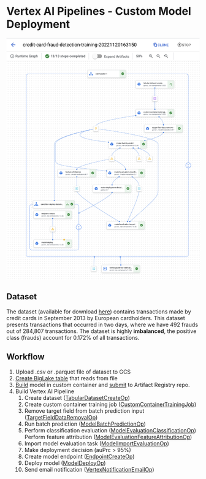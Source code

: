# Vertex AI Pipelines - Custom Model Deployment

![Successful pipeline execution graph](/img/successful_pipeline_graph.png)

## Dataset
The dataset (available for download [here](https://www.kaggle.com/datasets/mlg-ulb/creditcardfraud)) contains transactions made by credit cards in September 2013 by European cardholders. This dataset presents transactions that occurred in two days, where we have 492 frauds out of 284,807 transactions. The dataset is highly __imbalanced__, the positive class (frauds) account for 0.172% of all transactions.

## Workflow
1. Upload .csv or .parquet file of dataset to GCS
2. [Create BigLake table](https://cloud.google.com/bigquery/docs/query-cloud-storage-using-biglake) that reads from file 
2. [Build](https://cloud.google.com/sdk/gcloud/reference/builds/submit) model in custom container and [submit](https://cloud.google.com/artifact-registry/docs/docker/pushing-and-pulling) to Artifact Registry repo.
3. Build Vertex AI Pipeline
    1. Create dataset ([TabularDatasetCreateOp](https://google-cloud-pipeline-components.readthedocs.io/page/google_cloud_pipeline_components.v1.dataset.html#google_cloud_pipeline_components.v1.dataset.TabularDatasetCreateOp))
    2. Create custom container training job ([CustomContainerTrainingJob](https://cloud.google.com/python/docs/reference/aiplatform/latest/google.cloud.aiplatform.CustomContainerTrainingJob))
    3. Remove target field from batch prediction input ([TargetFieldDataRemovalOp](https://google-cloud-pipeline-components.readthedocs.io/en/google-cloud-pipeline-components-1.0.27/google_cloud_pipeline_components.experimental.evaluation.html#google_cloud_pipeline_components.experimental.evaluation.TargetFieldDataRemoverOp))
    4. Run batch prediction ([ModelBatchPredictionOp](https://google-cloud-pipeline-components.readthedocs.io/page/google_cloud_pipeline_components.v1.batch_predict_job.html#google_cloud_pipeline_components.v1.batch_predict_job.ModelBatchPredictOp))
    5. Perform classification evaluation ([ModelEvaluationClassificationOp](https://google-cloud-pipeline-components.readthedocs.io/en/google-cloud-pipeline-components-1.0.27/google_cloud_pipeline_components.experimental.evaluation.html#google_cloud_pipeline_components.experimental.evaluation.ModelEvaluationClassificationOp)) Perform feature attribution ([ModelEvaluationFeatureAttributionOp](https://google-cloud-pipeline-components.readthedocs.io/en/google-cloud-pipeline-components-1.0.27/google_cloud_pipeline_components.experimental.evaluation.html#google_cloud_pipeline_components.experimental.evaluation.ModelEvaluationFeatureAttributionOp))
    6. Import model evaluation task ([ModelImportEvaluationOp](https://google-cloud-pipeline-components.readthedocs.io/en/google-cloud-pipeline-components-1.0.27/google_cloud_pipeline_components.experimental.evaluation.html#google_cloud_pipeline_components.experimental.evaluation.ModelImportEvaluationOp))
    7. Make deployment decision (auPrc > 95%)
    8. Create model endpoint ([EndpointCreateOp](https://google-cloud-pipeline-components.readthedocs.io/page/google_cloud_pipeline_components.v1.endpoint.html#google_cloud_pipeline_components.v1.endpoint.EndpointCreateOp))
    9. Deploy model ([ModelDeployOp](https://google-cloud-pipeline-components.readthedocs.io/page/google_cloud_pipeline_components.v1.endpoint.html#google_cloud_pipeline_components.v1.endpoint.ModelDeployOp))
    10. Send email notification ([VertexNotificationEmailOp](https://cloud.google.com/vertex-ai/docs/pipelines/email-notification-component))
  
  
